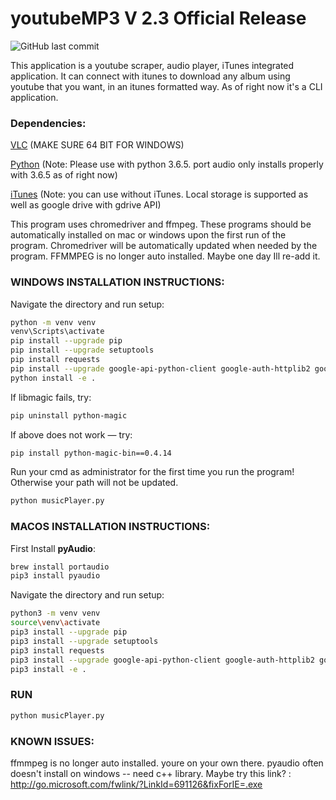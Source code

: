 # youtubeMP3 V 2.3 Official Release

![GitHub last commit](https://img.shields.io/github/last-commit/cboin1996/WebTools)


This application is a youtube scraper, audio player, iTunes integrated application. It can connect with itunes to download any album using youtube that you want, in an itunes formatted way. As of right now it's a CLI application.

### Dependencies:
[VLC](https://www.videolan.org/vlc/index.html) (MAKE SURE 64 BIT FOR WINDOWS)

[Python](https://www.python.org/) (Note: Please use with python 3.6.5. port audio only installs properly with 3.6.5 as of right now)

[iTunes](https://www.apple.com/ca/itunes/) (Note: you can use without iTunes. Local storage is supported as well as google drive with gdrive API)

This program uses chromedriver and ffmpeg.  These programs should be automatically installed on mac or windows upon the first run of the program.  Chromedriver will be automatically updated when needed by the program. FFMMPEG is no longer auto installed. Maybe one day Ill re-add it.

### WINDOWS INSTALLATION INSTRUCTIONS:
Navigate the directory and run setup:  

```bash
python -m venv venv
venv\Scripts\activate
pip install --upgrade pip
pip install --upgrade setuptools
pip install requests
pip install --upgrade google-api-python-client google-auth-httplib2 google-auth-oauthlib
python install -e .
```

If libmagic fails, try:            
```bash
pip uninstall python-magic
```

If above does not work — try:      
```bash
pip install python-magic-bin==0.4.14
```
Run your cmd as administrator for the first time you run the program! Otherwise your path will not be updated.
```bash
python musicPlayer.py
```
### MACOS INSTALLATION INSTRUCTIONS:

First Install **pyAudio**:
```bash       
brew install portaudio
pip3 install pyaudio
```

Navigate the directory and run setup:
```bash
python3 -m venv venv
source\venv\activate
pip3 install --upgrade pip
pip3 install --upgrade setuptools
pip3 install requests
pip3 install --upgrade google-api-python-client google-auth-httplib2 google-auth-oauthlib
pip3 install -e .
```
### RUN
```bash
python musicPlayer.py
```
### KNOWN ISSUES:
ffmmpeg is no longer auto installed. youre on your own there.
pyaudio often doesn't install on windows -- need c++ library.
Maybe try this link? : http://go.microsoft.com/fwlink/?LinkId=691126&fixForIE=.exe
